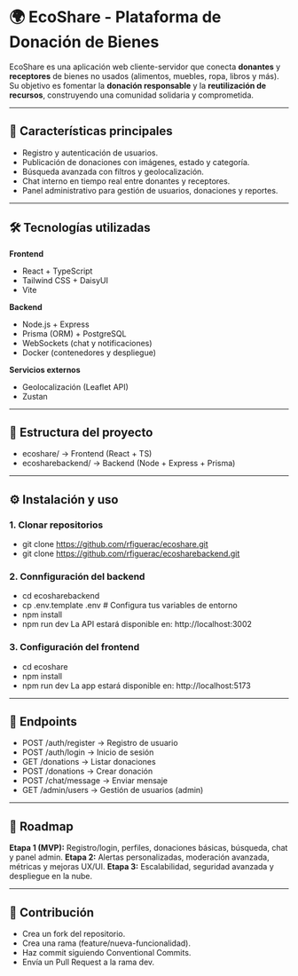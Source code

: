 # 🌍 EcoShare - Plataforma de Donación de Bienes

EcoShare es una aplicación web cliente-servidor que conecta **donantes** y **receptores** de bienes no usados (alimentos, muebles, ropa, libros y más).  
Su objetivo es fomentar la **donación responsable** y la **reutilización de recursos**, construyendo una comunidad solidaria y comprometida.

---

## 🚀 Características principales
- Registro y autenticación de usuarios.
- Publicación de donaciones con imágenes, estado y categoría.
- Búsqueda avanzada con filtros y geolocalización.
- Chat interno en tiempo real entre donantes y receptores.
- Panel administrativo para gestión de usuarios, donaciones y reportes.

---

## 🛠️ Tecnologías utilizadas
**Frontend**
- React + TypeScript  
- Tailwind CSS + DaisyUI  
- Vite  

**Backend**
- Node.js + Express  
- Prisma (ORM) + PostgreSQL  
- WebSockets (chat y notificaciones)  
- Docker (contenedores y despliegue)  

**Servicios externos** 
- Geolocalización (Leaflet API)
- Zustan 

---

## 📂 Estructura del proyecto
- ecoshare/ → Frontend (React + TS)
- ecosharebackend/ → Backend (Node + Express + Prisma)

---

## ⚙️ Instalación y uso

### 1. Clonar repositorios
- git clone https://github.com/rfiguerac/ecoshare.git
- git clone https://github.com/rfiguerac/ecosharebackend.git

### 2. Connfiguración del backend
- cd ecosharebackend
- cp .env.template .env   # Configura tus variables de entorno
- npm install
- npm run dev
La API estará disponible en: http://localhost:3002

### 3. Configuración del frontend
- cd ecoshare
- npm install
- npm run dev
La app estará disponible en: http://localhost:5173

---

## 📂  Endpoints
- POST /auth/register → Registro de usuario
- POST /auth/login → Inicio de sesión
- GET /donations → Listar donaciones
- POST /donations → Crear donación
- POST /chat/message → Enviar mensaje
- GET /admin/users → Gestión de usuarios (admin)

---

## 📂  Roadmap
**Etapa 1 (MVP):** Registro/login, perfiles, donaciones básicas, búsqueda, chat y panel admin.
**Etapa 2:** Alertas personalizadas, moderación avanzada, métricas y mejoras UX/UI.
**Etapa 3:** Escalabilidad, seguridad avanzada y despliegue en la nube.

---

## 📂  Contribución 
- Crea un fork del repositorio.
- Crea una rama (feature/nueva-funcionalidad).
- Haz commit siguiendo Conventional Commits.
- Envía un Pull Request a la rama dev.

